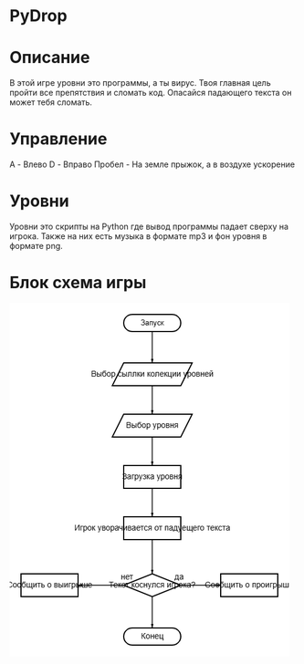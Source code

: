 # PyDrop
# Описание
В этой игре уровни это программы, а ты вирус. Твоя главная цель пройти все препятствия и сломать код. Опасайся падающего текста он может тебя сломать.

# Управление
A - Влево
D - Вправо
Пробел - На земле прыжок, а в воздухе ускорение

# Уровни
Уровни это скрипты на Python где вывод программы падает сверху на игрока. Также на них есть музыка в формате mp3 и фон уровня в формате png.

# Блок схема игры
![Блок схема](https://github.com/ProgrammsStorge/PyDrop/blob/99565079eb3f637209a728c008d632b856318f53/Images/diagram.png)
